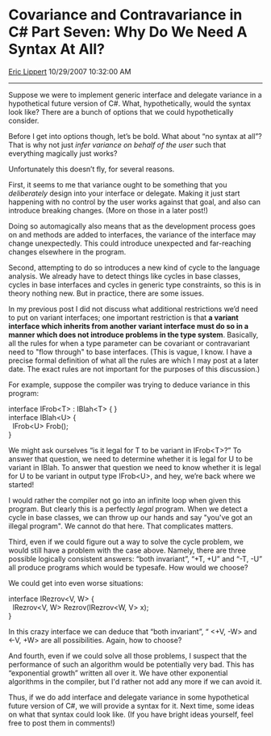 # Covariance and Contravariance in C\# Part Seven: Why Do We Need A Syntax At All?

[Eric Lippert](https://social.msdn.microsoft.com/profile/Eric%20Lippert) 10/29/2007 10:32:00 AM

-----

Suppose we were to implement generic interface and delegate variance in a hypothetical future version of C\#. What, hypothetically, would the syntax look like? There are a bunch of options that we could hypothetically consider.

Before I get into options though, let’s be bold. What about “no syntax at all”? That is why not just *infer* *variance on behalf of the user* such that everything magically just works?

Unfortunately this doesn’t fly, for several reasons.

First, it seems to me that variance ought to be something that you *deliberately* design into your interface or delegate. Making it just start happening with no control by the user works against that goal, and also can introduce breaking changes. (More on those in a later post\!)

Doing so automagically also means that as the development process goes on and methods are added to interfaces, the variance of the interface may change unexpectedly. This could introduce unexpected and far-reaching changes elsewhere in the program.

Second, attempting to do so introduces a new kind of cycle to the language analysis. We already have to detect things like cycles in base classes, cycles in base interfaces and cycles in generic type constraints, so this is in theory nothing new. But in practice, there are some issues.

In my previous post I did not discuss what additional restrictions we’d need to put on variant interfaces; one important restriction is that **a variant interface which inherits from another variant interface must do so in a manner which does not introduce problems in the type system**. Basically, all the rules for when a type parameter can be covariant or contravariant need to "flow through" to base interfaces. (This is vague, I know. I have a precise formal definition of what all the rules are which I may post at a later date. The exact rules are not important for the purposes of this discussion.)

For example, suppose the compiler was trying to deduce variance in this program:

 

interface IFrob\<T\> : IBlah\<T\> { }  
interface IBlah\<U\> {  
  IFrob\<U\> Frob();  
}

We might ask ourselves “is it legal for T to be variant in IFrob\<T\>?” To answer that question, we need to determine whether it is legal for U to be variant in IBlah. To answer that question we need to know whether it is legal for U to be variant in output type IFrob\<U\>, and hey, we’re back where we started\!

I would rather the compiler not go into an infinite loop when given this program. But clearly this is a perfectly *legal* program. When we detect a cycle in base classes, we can throw up our hands and say "you've got an illegal program". We cannot do that here. That complicates matters.

Third, even if we could figure out a way to solve the cycle problem, we would still have a problem with the case above. Namely, there are three possible logically consistent answers: “both invariant”, “+T, +U” and “-T, -U” all produce programs which would be typesafe. How would we choose?

We could get into even worse situations:

 

interface IRezrov\<V, W\> {  
  IRezrov\<V, W\> Rezrov(IRezrov\<W, V\> x);  
}

In this crazy interface we can deduce that “both invariant”, “ \<+V, -W\> and \<-V, +W\> are all possibilities. Again, how to choose?

And fourth, even if we could solve all those problems, I suspect that the performance of such an algorithm would be potentially very bad. This has “exponential growth” written all over it. We have other exponential algorithms in the compiler, but I'd rather not add any more if we can avoid it.

Thus, if we do add interface and delegate variance in some hypothetical future version of C\#, we will provide a syntax for it. Next time, some ideas on what that syntax could look like. (If you have bright ideas yourself, feel free to post them in comments\!)

